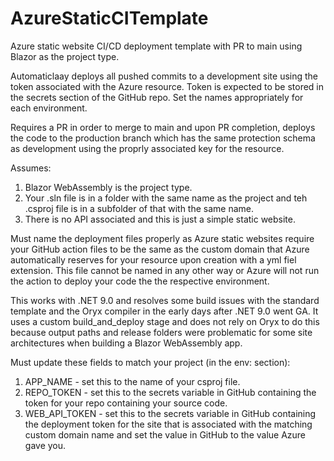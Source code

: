 # AzureStaticCITemplate
Azure static website CI/CD deployment template with PR to main using Blazor as the project type.

Automaticlaay deploys all pushed commits to a development site using the token associated with the Azure resource.  Token is expected to be stored in the secrets section of the GitHub repo.  Set the names appropriately for each environment.

Requires a PR in order to merge to main and upon PR completion, deploys the code to the production branch which has the same protection schema as development using the proprly associated key for the resource.

Assumes:
1. Blazor WebAssembly is the project type.
2. Your .sln file is in a folder with the same name as the project and teh .csproj file is in a subfolder of that with the same name.
3. There is no API associated and this is just a simple static website.

Must name the deployment files properly as Azure static websites require your GitHub action files to be the same as the custom domain that Azure automatically reserves for your resource upon creation with a yml fiel extension.  This file cannot be named in any other way or Azure will not run the action to deploy your code the the respective environment.

This works with .NET 9.0 and resolves some build issues with the standard template and the Oryx compiler in the early days after .NET 9.0 went GA.
It uses a custom build_and_deploy stage and does not rely on Oryx to do this because output paths and release folders were problematic for some site architectures when building a Blazor WebAssembly app.

Must update these fields to match your project (in the env: section):
1. APP_NAME - set this to the name of your csproj file.
2. REPO_TOKEN - set this to the secrets variable in GitHub containing the token for your repo containing your source code.
3. WEB_API_TOKEN - set this to the secrets variable in GitHub containing the deployment token for the site that is associated with the matching custom domain name and set the value in GitHub to the value Azure gave you.
   
   
   
